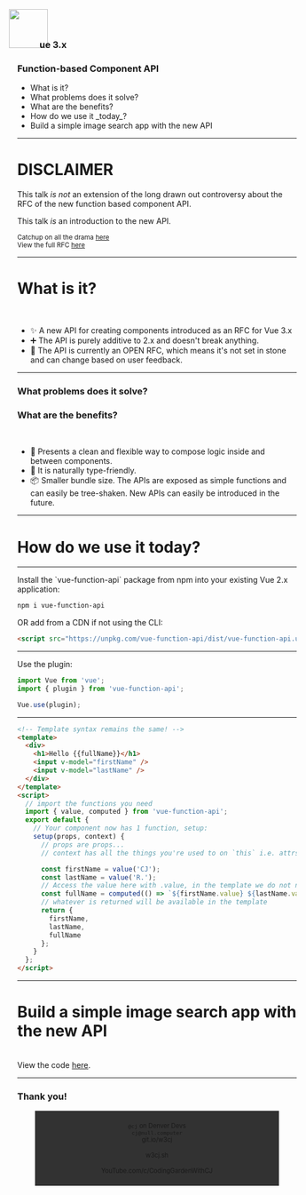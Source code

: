 <!-- .slide: data-background-video="https://cdn.flixel.com/flixel/x9dr8caygivq5secll7i.hd.mp4" data-background-video-loop="loop" data-background-video-muted -->

### <img src="https://i.imgur.com/ykonHcG.png" style="height:70px;margin:-15px" class="slide-img" />ue 3.x
### Function-based Component API

<div class="dark-bg text-left">
  <ul>
    <li class="fragment">What is it?</li>
    <li class="fragment">What problems does it solve?</li>
    <li class="fragment">What are the benefits?</li>
    <li class="fragment">How do we use it _today_?</li>
    <li class="fragment">Build a simple image search app with the new API</li>
  </ul>
</div>

---

# DISCLAIMER

This talk _is not_ an extension of the long drawn out controversy about the RFC of the new function based component API.

This talk _is_ an introduction to the new API.

<small>Catchup on all the drama <a href="https://github.com/vuejs/rfcs/issues/55">here</a></small>
<br />
<small>View the full RFC <a href="https://github.com/vuejs/rfcs/blob/function-apis/active-rfcs/0000-function-api.md">here</a></small>

---

<!-- .slide: data-background-video="https://cdn.flixel.com/flixel/orixkfdp38inbee7ssuk.tablet.mp4" data-background-video-loop="loop" data-background-video-muted -->

<div class="dark-bg">
  <h1>What is it?</h1>
</div>
<br />
<div class="dark-bg text-left">
  <ul>
    <li class="fragment">✨ A new API for creating components introduced as an RFC for Vue 3.x</li>
    <li class="fragment">➕ The API is purely additive to 2.x and doesn't break anything.</li>
    <li class="fragment">📖 The API is currently an OPEN RFC, which means it's not set in stone and can change based on user feedback.</li>
  </ul>
</div>

---

<!-- .slide: data-background-video="https://cdn.flixel.com/flixel/hlhff0h8md4ev0kju5be.hd.mp4" data-background-video-loop="loop" data-background-video-muted -->

<div class="dark-bg">
  <h3>What problems does it solve?</h3>
  <h3>What are the benefits?</h3>
</div>
<br />
<div class="dark-bg text-left">
  <ul>
    <li class="fragment">🛀 Presents a clean and flexible way to compose logic inside and between components.</li>
    <li class="fragment">🎉 It is naturally type-friendly.</li>
    <li class="fragment">📦 Smaller bundle size. The APIs are exposed as simple functions and can easily be tree-shaken. New APIs can easily be introduced in the future.</li>
  </ul>
</div>

---

<!-- .slide: data-background-video="https://cdn.flixel.com/flixel/3rd72eezaj6d23ahlo7y.hd.mp4" data-background-video-loop="loop" data-background-video-muted -->

<div class="dark-bg">
  <h1>How do we use it today?</h1>
</div>

----

<div class="dark-bg text-left">
  Install the `vue-function-api` package from npm into your existing Vue 2.x application:
</div>

```bash
npm i vue-function-api
```

<div class="dark-bg text-left">
  OR add from a CDN if not using the CLI:
</div>

```html
<script src="https://unpkg.com/vue-function-api/dist/vue-function-api.umd.js"></script>
```

----

<div class="dark-bg text-left">
  Use the plugin:
</div>

```js
import Vue from 'vue';
import { plugin } from 'vue-function-api';

Vue.use(plugin);
```

----

```html
<!-- Template syntax remains the same! -->
<template>
  <div>
    <h1>Hello {{fullName}}</h1>
    <input v-model="firstName" />
    <input v-model="lastName" />
  </div>
</template>
<script>
  // import the functions you need
  import { value, computed } from 'vue-function-api';
  export default {
    // Your component now has 1 function, setup:
    setup(props, context) {
      // props are props...
      // context has all the things you're used to on `this` i.e. attrs, emit, parent, root etc.

      const firstName = value('CJ');
      const lastName = value('R.');
      // Access the value here with .value, in the template we do not need to do this
      const fullName = computed(() => `${firstName.value} ${lastName.value}`);
      // whatever is returned will be available in the template
      return {
        firstName,
        lastName,
        fullName
      };
    }
  };
</script>
```
---

<!-- .slide: data-background-video="https://cdn.flixel.com/flixel/tcrfridyzzfvae25o0hr.hd.mp4" data-background-video-loop="loop" data-background-video-muted -->

<div class="dark-bg">
  <h1>Build a simple image search app with the new API</h1>
</div>
<br />
<div class="dark-bg">
  View the code <a href="https://github.com/w3cj/vue-fn-api/blob/master/image-search-example/src/App.vue">here</a>.
</div>

---

<!-- .slide: data-background-video="https://cdn.flixel.com/flixel/ogd95qysaotxsgbycmxq.hd.mp4" data-background-video-loop="loop" data-background-video-muted -->

### Thank you!

<center>
  <div style="background:rgba(0,0,0,0.8);width:400px;padding:20px;font-size:0.8em !important;">
    <code>@cj</code> on Denver Devs
    <br />
    <code>cj@null.computer</code>
    <br />
    git.io/w3cj
    <br />
    <br />
    w3cj.sh
    <br />
    <br />
    YouTube.com/c/CodingGardenWithCJ
  </div>
</center>
